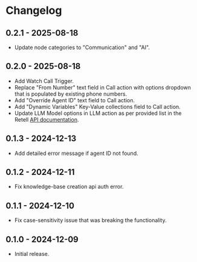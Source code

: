 # Changelog

## 0.2.1 - 2025-08-18

- Update node categories to "Communication" and "AI".


## 0.2.0 - 2025-08-18

- Add Watch Call Trigger.
- Replace "From Number" text field in Call action with options dropdown that is populated by existing phone numbers.
- Add "Override Agent ID" text field to Call action.
- Add "Dynamic Variables" Key-Value collections field to Call action.
- Update LLM Model options in LLM action as per provided list in the Retell [API documentation](https://docs.retellai.com/api-references/create-retell-llm#body-model).

## 0.1.3 - 2024-12-13

- Add detailed error message if agent ID not found.

## 0.1.2 - 2024-12-11

- Fix knowledge-base creation api auth error.

## 0.1.1 - 2024-12-10

- Fix case-sensitivity issue that was breaking the functionality.

## 0.1.0 - 2024-12-09

- Initial release.
